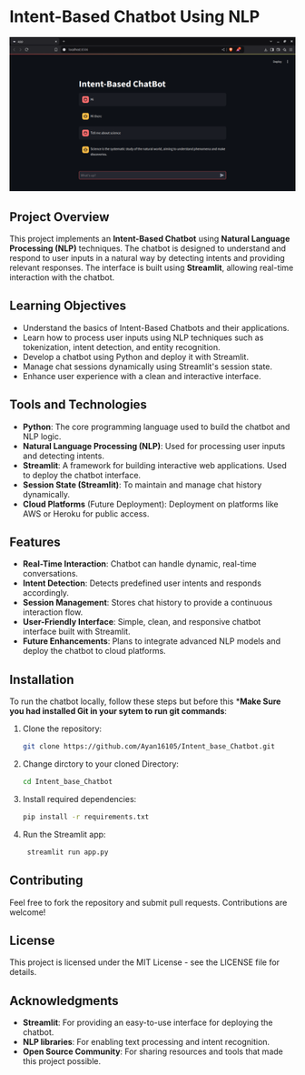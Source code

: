 # Intent-Based Chatbot Using NLP

![Chatbot Image](Images/Demo.png) 

## Project Overview

This project implements an **Intent-Based Chatbot** using **Natural Language Processing (NLP)** techniques. The chatbot is designed to understand and respond to user inputs in a natural way by detecting intents and providing relevant responses. The interface is built using **Streamlit**, allowing real-time interaction with the chatbot.

## Learning Objectives

- Understand the basics of Intent-Based Chatbots and their applications.
- Learn how to process user inputs using NLP techniques such as tokenization, intent detection, and entity recognition.
- Develop a chatbot using Python and deploy it with Streamlit.
- Manage chat sessions dynamically using Streamlit's session state.
- Enhance user experience with a clean and interactive interface.

## Tools and Technologies

- **Python**: The core programming language used to build the chatbot and NLP logic.
- **Natural Language Processing (NLP)**: Used for processing user inputs and detecting intents.
- **Streamlit**: A framework for building interactive web applications. Used to deploy the chatbot interface.
- **Session State (Streamlit)**: To maintain and manage chat history dynamically.
- **Cloud Platforms** (Future Deployment): Deployment on platforms like AWS or Heroku for public access.

## Features

- **Real-Time Interaction**: Chatbot can handle dynamic, real-time conversations.
- **Intent Detection**: Detects predefined user intents and responds accordingly.
- **Session Management**: Stores chat history to provide a continuous interaction flow.
- **User-Friendly Interface**: Simple, clean, and responsive chatbot interface built with Streamlit.
- **Future Enhancements**: Plans to integrate advanced NLP models and deploy the chatbot to cloud platforms.

## Installation

To run the chatbot locally, follow these steps but before this ***Make Sure you had installed Git in your sytem to run git commands**:

1. Clone the repository:
   ```bash
   git clone https://github.com/Ayan16105/Intent_base_Chatbot.git
2. Change dirctory to your cloned Directory:
   ```bash
   cd Intent_base_Chatbot
3. Install required dependencies:
   ```bash
   pip install -r requirements.txt
4. Run the Streamlit app:
   ```bash
    streamlit run app.py
## Contributing
Feel free to fork the repository and submit pull requests. Contributions are welcome!
## License
This project is licensed under the MIT License - see the LICENSE file for details.
## Acknowledgments
- **Streamlit**: For providing an easy-to-use interface for deploying the chatbot.
- **NLP libraries**: For enabling text processing and intent recognition.
- **Open Source Community**: For sharing resources and tools that made this project possible.


   
   
